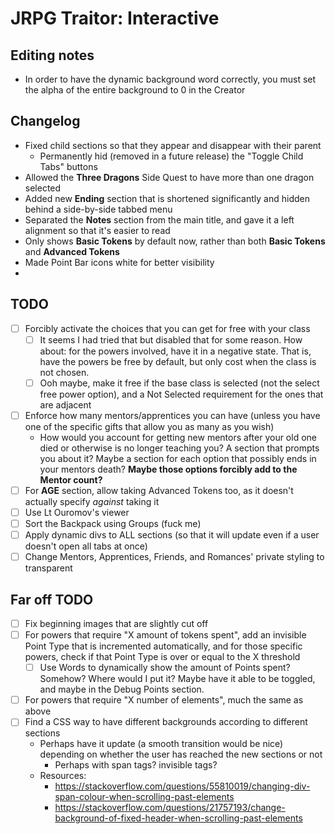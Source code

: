 # JRPG Traitor: Interactive

## Editing notes

* In order to have the dynamic background word correctly, you must set the
  alpha of the entire background to 0 in the Creator

## Changelog

* Fixed child sections so that they appear and disappear with their parent
    * Permanently hid (removed in a future release) the "Toggle Child Tabs"
      buttons
* Allowed the **Three Dragons** Side Quest to have more than one dragon
  selected
* Added new **Ending** section that is shortened significantly and hidden
  behind a side-by-side tabbed menu
* Separated the **Notes** section from the main title, and gave it a left
  alignment so that it's easier to read
* Only shows **Basic Tokens** by default now, rather than both **Basic Tokens**
  and **Advanced Tokens**
* Made Point Bar icons white for better visibility
* 

## TODO

- [ ] Forcibly activate the choices that you can get for free with your class
    - [ ] It seems I had tried that but disabled that for some reason. How
      about: for the powers involved, have it in a negative state. That is,
      have the powers be free by default, but only cost when the class is not
      chosen.
    - [ ] Ooh maybe, make it free if the base class is selected (not the select
      free power option), and a Not Selected requirement for the ones that are
      adjacent
- [ ] Enforce how many mentors/apprentices you can have (unless you have one of
  the specific gifts that allow you as many as you wish)
    * How would you account for getting new mentors after your old one died or
      otherwise is no longer teaching you? A section that prompts you about it?
      Maybe a section for each option that possibly ends in your mentors death?
      **Maybe those options forcibly add to the Mentor count?**
- [ ] For **AGE** section, allow taking Advanced Tokens too, as it doesn't
  actually specify *against* taking it
- [ ] Use Lt Ouromov's viewer
- [ ] Sort the Backpack using Groups (fuck me)
- [ ] Apply dynamic divs to ALL sections (so that it will update even if a user
  doesn't open all tabs at once)
- [ ] Change Mentors, Apprentices, Friends, and Romances' private styling to
  transparent

## Far off TODO

- [ ] Fix beginning images that are slightly cut off
- [ ] For powers that require "X amount of tokens spent", add an invisible
  Point Type that is incremented automatically, and for those specific powers,
  check if that Point Type is over or equal to the X threshold
    - [ ] Use Words to dynamically show the amount of Points spent? Somehow?
      Where would I put it? Maybe have it able to be toggled, and maybe in the
      Debug Points section.
- [ ] For powers that require "X number of elements", much the same as above
- [ ] Find a CSS way to have different backgrounds according to different
  sections
    * Perhaps have it update (a smooth transition would be nice) depending on
      whether the user has reached the new sections or not
        * Perhaps with span tags? invisible tags?
    * Resources:
        * https://stackoverflow.com/questions/55810019/changing-div-span-colour-when-scrolling-past-elements
        * https://stackoverflow.com/questions/21757193/change-background-of-fixed-header-when-scrolling-past-elements